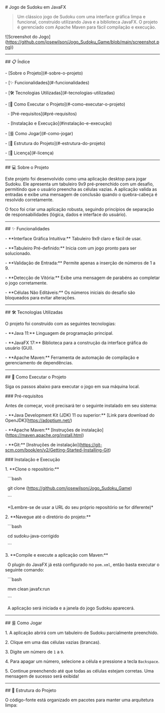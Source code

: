 \# Jogo de Sudoku em JavaFX



> Um clássico jogo de Sudoku com uma interface gráfica limpa e funcional, construído utilizando Java e a biblioteca JavaFX. O projeto é gerenciado com Apache Maven para fácil compilação e execução.



!\[Screenshot do Jogo](https://github.com/josewilson/Jogo_Sudoku_Game/blob/main/screenshot.png))



---



\## 📋 Índice



\- \[Sobre o Projeto](#-sobre-o-projeto)

\- \[✨ Funcionalidades](#-funcionalidades)

\- \[🛠️ Tecnologias Utilizadas](#-tecnologias-utilizadas)

\- \[🚀 Como Executar o Projeto](#-como-executar-o-projeto)

&nbsp; - \[Pré-requisitos](#pré-requisitos)

&nbsp; - \[Instalação e Execução](#instalação-e-execução)

\- \[룰 Como Jogar](#-como-jogar)

\- \[📂 Estrutura do Projeto](#-estrutura-do-projeto)

\- \[📄 Licença](#-licença)



---



\## 💻 Sobre o Projeto



Este projeto foi desenvolvido como uma aplicação desktop para jogar Sudoku. Ele apresenta um tabuleiro 9x9 pré-preenchido com um desafio, permitindo que o usuário preencha as células vazias. A aplicação valida as entradas e exibe uma mensagem de conclusão quando o quebra-cabeça é resolvido corretamente.



O foco foi criar uma aplicação robusta, seguindo princípios de separação de responsabilidades (lógica, dados e interface do usuário).



---



\## ✨ Funcionalidades



\-   \*\*Interface Gráfica Intuitiva:\*\* Tabuleiro 9x9 claro e fácil de usar.

\-   \*\*Tabuleiro Pré-definido:\*\* Inicia com um jogo pronto para ser solucionado.

\-   \*\*Validação de Entrada:\*\* Permite apenas a inserção de números de 1 a 9.

\-   \*\*Detecção de Vitória:\*\* Exibe uma mensagem de parabéns ao completar o jogo corretamente.

\-   \*\*Células Não Editáveis:\*\* Os números iniciais do desafio são bloqueados para evitar alterações.



---



\## 🛠️ Tecnologias Utilizadas



O projeto foi construído com as seguintes tecnologias:



\-   \*\*Java 11:\*\* Linguagem de programação principal.

\-   \*\*JavaFX 17:\*\* Biblioteca para a construção da interface gráfica do usuário (GUI).

\-   \*\*Apache Maven:\*\* Ferramenta de automação de compilação e gerenciamento de dependências.



---



\## 🚀 Como Executar o Projeto



Siga os passos abaixo para executar o jogo em sua máquina local.



\### Pré-requisitos



Antes de começar, você precisará ter o seguinte instalado em seu sistema:



\-   \*\*Java Development Kit (JDK) 11 ou superior:\*\* \[Link para download do OpenJDK](https://adoptium.net/)

\-   \*\*Apache Maven:\*\* \[Instruções de instalação](https://maven.apache.org/install.html)

\-   \*\*Git:\*\* \[Instruções de instalação](https://git-scm.com/book/en/v2/Getting-Started-Installing-Git)



\### Instalação e Execução



1\.  \*\*Clone o repositório:\*\*

&nbsp;   ```bash

&nbsp;   git clone \(https://github.com/josewilson/Jogo_Sudoku_Game)

&nbsp;   ```

&nbsp;   \*(Lembre-se de usar a URL do seu próprio repositório se for diferente)\*



2\.  \*\*Navegue até o diretório do projeto:\*\*

&nbsp;   ```bash

&nbsp;   cd sudoku-java-corrigido

&nbsp;   ```



3\.  \*\*Compile e execute a aplicação com Maven:\*\*

&nbsp;   O plugin do JavaFX já está configurado no `pom.xml`, então basta executar o seguinte comando:

&nbsp;   ```bash

&nbsp;   mvn clean javafx:run

&nbsp;   ```

&nbsp;   A aplicação será iniciada e a janela do jogo Sudoku aparecerá.



---



\## 룰 Como Jogar



1\.  A aplicação abrirá com um tabuleiro de Sudoku parcialmente preenchido.

2\.  Clique em uma das células vazias (brancas).

3\.  Digite um número de `1` a `9`.

4\.  Para apagar um número, selecione a célula e pressione a tecla `Backspace`.

5\.  Continue preenchendo até que todas as células estejam corretas. Uma mensagem de sucesso será exibida!



---



\## 📂 Estrutura do Projeto


O código-fonte está organizado em pacotes para manter uma arquitetura limpa:


